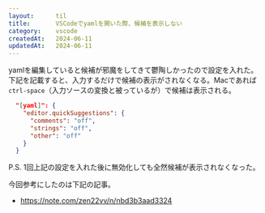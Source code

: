 ```yaml
---
layout:      til
title:       VSCodeでyamlを開いた際、候補を表示しない
category:    vscode
createdAt:   2024-06-11
updatedAt:   2024-06-11
---
```


yamlを編集していると候補が邪魔をしてきて鬱陶しかったので設定を入れた。
下記を記載すると、入力するだけで候補の表示がされなくなる。Macであれば `ctrl-space`（入力ソースの変換と被っているが）で候補は表示される。

```json:settings.json
  "[yaml]": {
    "editor.quickSuggestions": {
      "comments": "off",
      "strings": "off",
      "other": "off"
    }
  }
```

P.S.
1回上記の設定を入れた後に無効化しても全然候補が表示されなくなった。

今回参考にしたのは下記の記事。

- https://note.com/zen22vv/n/nbd3b3aad3324
